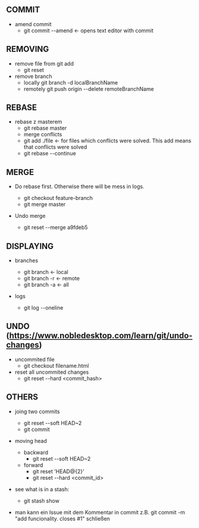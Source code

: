 ## COMMIT
- amend commit
	- git commit --amend <- opens text editor with commit 

## REMOVING
- remove file from git add
	- git reset <file>
- remove branch
	- locally
		git branch -d localBranchName
 	- remotely
		git push origin --delete remoteBranchName

## REBASE
- rebase z masterem
	- git rebase master
	- merge conflicts
	- git add ./file <- for files which conflicts were solved. This add means that conflicts were solved
	- git rebase --continue

## MERGE
- Do rebase first. Otherwise there will be mess in logs. 
	- git checkout feature-branch
	- git merge master

- Undo merge
	- git reset --merge a9fdeb5

## DISPLAYING
- branches
	- git branch <- local
	- git branch -r <- remote
	- git branch -a <- all

- logs
	- git log --oneline


## UNDO (https://www.nobledesktop.com/learn/git/undo-changes)
- uncommited file 
	- git checkout filename.html
- reset all uncommited changes
	- git reset --hard <commit_hash>

## OTHERS
- joing two commits
	- git reset --soft HEAD\~2
	- git commit

- moving head
	- backward
		- git reset --soft HEAD\~2
	- forward
		- git reset 'HEAD@{2}'
		- git reset --hard <commit_id>

- see what is in a stash:
	- git stash show



- man kann ein Issue mit dem Kommentar in commit z.B. git commit -m "add funcionality. closes #1" schließen 
